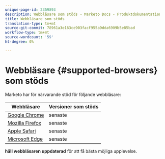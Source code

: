 ```yaml
---
unique-page-id: 2359893
description: Webbläsare som stöds - Marketo Docs - Produktdokumentation
title: Webbläsare som stöds
translation-type: tm+mt
source-git-commit: 78961a3e163ce903facf955a9dda6909b5e85bad
workflow-type: tm+mt
source-wordcount: '59'
ht-degree: 0%

---
```



# Webbläsare {#supported-browsers} som stöds

Marketo har för närvarande stöd för följande webbläsare:

| Webbläsare | Versioner som stöds |
|---|---|
| [Google Chrome](https://www.google.com/intl/en/chrome/browser/) | senaste |
| [Mozilla Firefox](https://www.mozilla.org/en-US/firefox/new/) | senaste |
| [Apple Safari](https://support.apple.com/downloads/#safari) | senaste |
| [Microsoft Edge](https://www.microsoft.com/en-us/windows/microsoft-edge) | senaste |

**håll webbläsaren uppdaterad** för att få bästa möjliga upplevelse.
